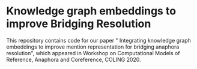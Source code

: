 # Knowledge graph embeddings to improve Bridging Resolution
This repository contains code for our paper " Integrating knowledge graph embeddings to improve mention representation for bridging anaphora resolution", which appeared in Workshop on Computational Models of Reference, Anaphora and Coreference, COLING 2020.
